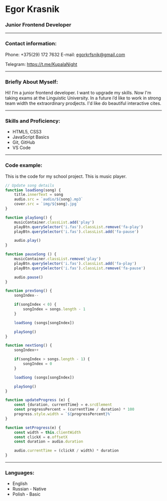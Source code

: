 # Egor Krasnik

### Junior Frontend Developer

---

### Contact information:

Phone: +375(29) 172 7632
E-mail: egorkrfsnik@gmail.com

Telegram: https://t.me/KupalaNight

---

### Briefly About Myself: 
Hi! I’m a junior frontend developer. I want to upgrade my skills. Now I'm taking exams at the Linguistic University. In a future i’d like to work in strong team width the extraordinary prodjects. I'd like do beautiful interactive cites.

---

### Skills and Proficiency:
+ HTML5, CSS3
+ JavaScript Basics
+ Git, GitHub
+ VS Code

---

### Code example:

This is the code for my school project. This is music player.
```JavaScript
// Update song details
function loadSong(song) {
    title.innerText = song
    audio.src = `audio/${song}.mp3`
    cover.src = `img/${song}.jpg`
}

function playSong() {
    musicContainer.classList.add('play')
    playBtn.querySelector('i.fas').classList.remove('fa-play')
    playBtn.querySelector('i.fas').classList.add('fa-pause')

    audio.play()
}

function pauseSong () {
    musicContainer.classList.remove('play')
    playBtn.querySelector('i.fas').classList.add('fa-play')
    playBtn.querySelector('i.fas').classList.remove('fa-pause')

    audio.pause()
}

function prevSong() {
    songIndex--

    if(songIndex < 0) {
        songIndex = songs.length - 1
    }

    loadSong (songs[songIndex])

    playSong()
}

function nextSong() {
    songIndex++

    if(songIndex > songs.length - 1) {
        songIndex = 0
    }

    loadSong (songs[songIndex])

    playSong()
}

function updateProgress (e) {
    const {duration, currentTime} = e.srcElement
    const progressPercent = (currentTime / duration) * 100
    progress.style.width = `${progressPercent}%`
}

function setProgress(e) {
    const width = this.clientWidth
    const clickX = e.offsetX
    const duration = audio.duration

    audio.currentTime = (clickX / width) * duration
}

```
---

### Languages:
+ English
+ Russian - Native
+ Polish - Basic
